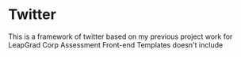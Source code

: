 # Twitter

This is a framework of twitter based on my previous project work for LeapGrad Corp Assessment
Front-end Templates doesn't include

